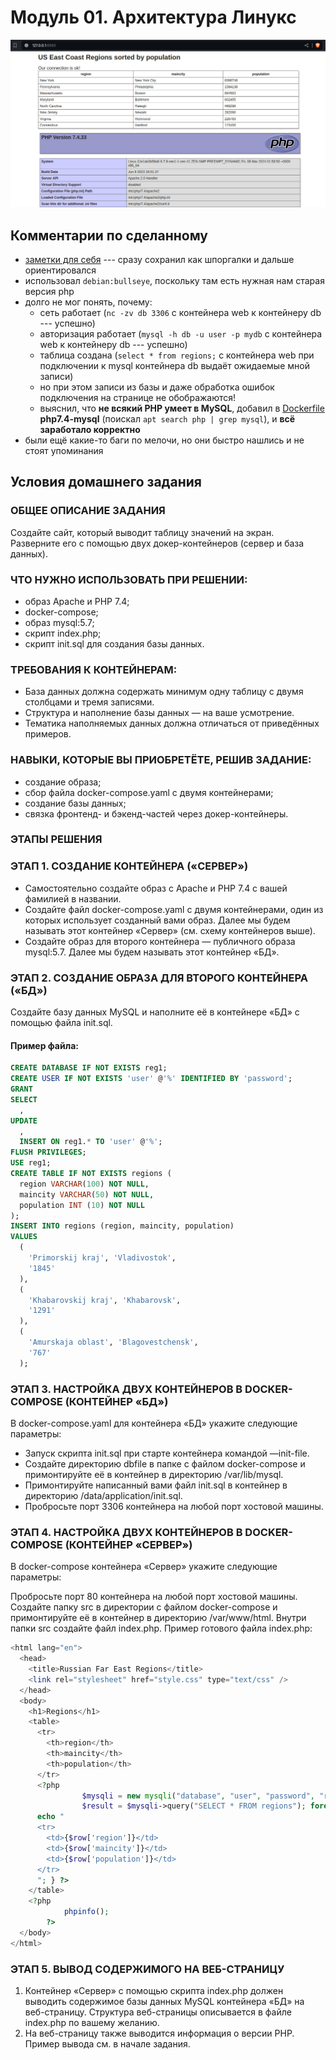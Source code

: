 # Модуль 01. Архитектура Линукс

![](img/screenshot.png)

## Комментарии по сделанному

- [заметки для себя](notes.md) --- сразу сохранил как шпоргалки и дальше ориентировался
- использовал `debian:bullseye`, поскольку там есть нужная нам старая версия php
- долго не мог понять, почему:
  - сеть работает (`nc -zv db 3306` с контейнера web к контейнеру db --- успешно)
  - авторизация работает (`mysql -h db -u user -p mydb` с контейнера web к контейнеру db --- успешно)
  - таблица создана (`select * from regions;` с контейнера web при подключении к mysql контейнера db выдаёт ожидаемые мной записи)
  - но при этом записи из базы и даже обработка ошибок подключения на странице не обображаются!
  - выяснил, что **не всякий PHP умеет в MySQL**, добавил в [Dockerfile](Dockerfile) **php7.4-mysql** (поискал `apt search php | grep mysql`), и **всё заработало корректно** 
- были ещё какие-то баги по мелочи, но они быстро нашлись и не стоят упоминания

## Условия домашнего задания

### ОБЩЕЕ ОПИСАНИЕ ЗАДАНИЯ

Создайте сайт, который выводит таблицу значений на экран. Разверните его с помощью двух докер-контейнеров (сервер и база данных).

### ЧТО НУЖНО ИСПОЛЬЗОВАТЬ ПРИ РЕШЕНИИ:

- образ Apache и PHP 7.4;
- docker-compose;
- образ mysql:5.7;
- скрипт index.php;
- скрипт init.sql для создания базы данных.

### ТРЕБОВАНИЯ К КОНТЕЙНЕРАМ:

- База данных должна содержать минимум одну таблицу c двумя столбцами и тремя записями.
- Структура и наполнение базы данных — на ваше усмотрение.
- Тематика наполняемых данных должна отличаться от приведённых примеров.

### НАВЫКИ, КОТОРЫЕ ВЫ ПРИОБРЕТЁТЕ, РЕШИВ ЗАДАНИЕ:

- создание образа;
- сбор файла docker-compose.yaml с двумя контейнерами;
- создание базы данных;
- связка фронтенд- и бэкенд-частей через докер-контейнеры.

### ЭТАПЫ РЕШЕНИЯ

### ЭТАП 1. СОЗДАНИЕ КОНТЕЙНЕРА («СЕРВЕР»)

- Самостоятельно создайте образ с Apache и PHP 7.4 с вашей фамилией в названии.
- Создайте файл docker-compose.yaml с двумя контейнерами, один из которых использует созданный вами образ. Далее мы будем называть этот контейнер «Сервер» (см. схему контейнеров выше).
- Создайте образ для второго контейнера — публичного образа mysql:5.7. Далее мы будем называть этот контейнер «БД».

### ЭТАП 2. СОЗДАНИЕ ОБРАЗА ДЛЯ ВТОРОГО КОНТЕЙНЕРА («БД»)

Создайте базу данных MySQL и наполните её в контейнере «БД» с помощью файла init.sql. 

#### Пример файла:

```sql
CREATE DATABASE IF NOT EXISTS reg1;
CREATE USER IF NOT EXISTS 'user' @'%' IDENTIFIED BY 'password';
GRANT 
SELECT 
  , 
UPDATE 
  , 
  INSERT ON reg1.* TO 'user' @'%';
FLUSH PRIVILEGES;
USE reg1;
CREATE TABLE IF NOT EXISTS regions (
  region VARCHAR(100) NOT NULL, 
  maincity VARCHAR(50) NOT NULL, 
  population INT (10) NOT NULL
);
INSERT INTO regions (region, maincity, population) 
VALUES 
  (
    'Primorskij kraj', 'Vladivostok', 
    '1845'
  ), 
  (
    'Khabarovskij kraj', 'Khabarovsk', 
    '1291'
  ), 
  (
    'Amurskaja oblast', 'Blagovestchensk', 
    '767'
  );
```

### ЭТАП 3. НАСТРОЙКА ДВУХ КОНТЕЙНЕРОВ В DOCKER-COMPOSE (КОНТЕЙНЕР «БД»)

В docker-compose.yaml для контейнера «БД» укажите следующие параметры:

- Запуск скрипта init.sql при старте контейнера командой —init-file.
- Создайте директорию dbfile в папке с файлом docker-compose и примонтируйте её в контейнер в директорию /var/lib/mysql.
- Примонтируйте написанный вами файл init.sql в контейнер в директорию /data/application/init.sql.
- Пробросьте порт 3306 контейнера на любой порт хостовой машины.

### ЭТАП 4. НАСТРОЙКА ДВУХ КОНТЕЙНЕРОВ В DOCKER-COMPOSE (КОНТЕЙНЕР «СЕРВЕР»)

В docker-compose контейнера «Сервер» укажите следующие параметры:

Пробросьте порт 80 контейнера на любой порт хостовой машины.
Создайте папку src в директории с файлом docker-compose и примонтируйте её в контейнер в директорию /var/www/html.
Внутри папки src создайте файл index.php.
Пример готового файла index.php:

```php
<html lang="en">
  <head>
    <title>Russian Far East Regions</title>
    <link rel="stylesheet" href="style.css" type="text/css" />
  </head>
  <body>
    <h1>Regions</h1>
    <table>
      <tr>
        <th>region</th>
        <th>maincity</th>
        <th>population</th>
      </tr>
      <?php
				$mysqli = new mysqli("database", "user", "password", "reg1");
				$result = $mysqli->query("SELECT * FROM regions"); foreach ($result as $row) {
      echo "
      <tr>
        <td>{$row['region']}</td>
        <td>{$row['maincity']}</td>
        <td>{$row['population']}</td>
      </tr>
      "; } ?>
    </table>
    <?php
			phpinfo();
		?>
  </body>
</html>
```

### ЭТАП 5. ВЫВОД СОДЕРЖИМОГО НА ВЕБ-СТРАНИЦУ

1. Контейнер «Сервер» с помощью скрипта index.php должен выводить содержимое базы данных MySQL контейнера «БД» на веб-страницу. Структура веб-страницы описывается в файле index.php по вашему желанию.
2. На веб-страницу также выводится информация о версии PHP. Пример вывода см. в начале задания.
